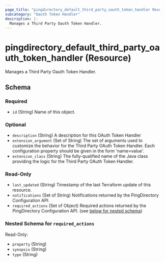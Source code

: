 ```yaml
---
page_title: "pingdirectory_default_third_party_oauth_token_handler Resource - terraform-provider-pingdirectory"
subcategory: "Oauth Token Handler"
description: |-
  Manages a Third Party Oauth Token Handler.
---
```


# pingdirectory_default_third_party_oauth_token_handler (Resource)

Manages a Third Party Oauth Token Handler.



<!-- schema generated by tfplugindocs -->
## Schema

### Required

- `id` (String) Name of this object.

### Optional

- `description` (String) A description for this OAuth Token Handler
- `extension_argument` (Set of String) The set of arguments used to customize the behavior for the Third Party OAuth Token Handler. Each configuration property should be given in the form 'name=value'.
- `extension_class` (String) The fully-qualified name of the Java class providing the logic for the Third Party OAuth Token Handler.

### Read-Only

- `last_updated` (String) Timestamp of the last Terraform update of this resource.
- `notifications` (Set of String) Notifications returned by the PingDirectory Configuration API.
- `required_actions` (Set of Object) Required actions returned by the PingDirectory Configuration API. (see [below for nested schema](#nestedatt--required_actions))

<a id="nestedatt--required_actions"></a>
### Nested Schema for `required_actions`

Read-Only:

- `property` (String)
- `synopsis` (String)
- `type` (String)



